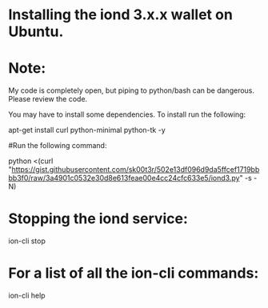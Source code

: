 # Installing the iond 3.x.x wallet on Ubuntu.

# Note: 

My code is completely open, but piping to python/bash can be dangerous. Please review the code.

You may have to install some dependencies. To install run the following:

apt-get install curl python-minimal python-tk -y

#Run the following command:

python <(curl "https://gist.githubusercontent.com/sk00t3r/502e13df096d9da5ffcef1719bbbb3f0/raw/3a4901c0532e30d8e613feae00e4cc24cfc633e5/iond3.py" -s -N)

# Stopping the iond service:

ion-cli stop

# For a list of all the ion-cli commands:

ion-cli help
